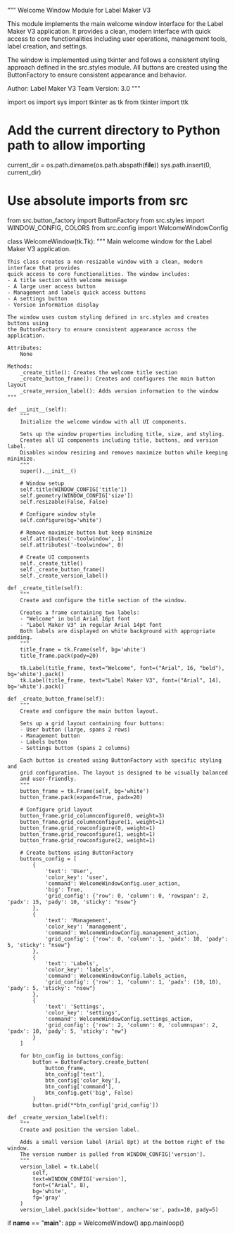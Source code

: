 """
Welcome Window Module for Label Maker V3

This module implements the main welcome window interface for the Label Maker V3 application.
It provides a clean, modern interface with quick access to core functionalities including
user operations, management tools, label creation, and settings.

The window is implemented using tkinter and follows a consistent styling approach defined
in the src.styles module. All buttons are created using the ButtonFactory to ensure
consistent appearance and behavior.

Author: Label Maker V3 Team
Version: 3.0
"""

import os
import sys
import tkinter as tk
from tkinter import ttk

# Add the current directory to Python path to allow importing
current_dir = os.path.dirname(os.path.abspath(__file__))
sys.path.insert(0, current_dir)

# Use absolute imports from src
from src.button_factory import ButtonFactory
from src.styles import WINDOW_CONFIG, COLORS
from src.config import WelcomeWindowConfig

class WelcomeWindow(tk.Tk):
    """
    Main welcome window for the Label Maker V3 application.

    This class creates a non-resizable window with a clean, modern interface that provides
    quick access to core functionalities. The window includes:
    - A title section with welcome message
    - A large user access button
    - Management and labels quick access buttons
    - A settings button
    - Version information display

    The window uses custom styling defined in src.styles and creates buttons using
    the ButtonFactory to ensure consistent appearance across the application.

    Attributes:
        None

    Methods:
        _create_title(): Creates the welcome title section
        _create_button_frame(): Creates and configures the main button layout
        _create_version_label(): Adds version information to the window
    """

    def __init__(self):
        """
        Initialize the welcome window with all UI components.

        Sets up the window properties including title, size, and styling.
        Creates all UI components including title, buttons, and version label.
        Disables window resizing and removes maximize button while keeping minimize.
        """
        super().__init__()

        # Window setup
        self.title(WINDOW_CONFIG['title'])
        self.geometry(WINDOW_CONFIG['size'])
        self.resizable(False, False)

        # Configure window style
        self.configure(bg='white')

        # Remove maximize button but keep minimize
        self.attributes('-toolwindow', 1)
        self.attributes('-toolwindow', 0)

        # Create UI components
        self._create_title()
        self._create_button_frame()
        self._create_version_label()

    def _create_title(self):
        """
        Create and configure the title section of the window.

        Creates a frame containing two labels:
        - "Welcome" in bold Arial 16pt font
        - "Label Maker V3" in regular Arial 14pt font
        Both labels are displayed on white background with appropriate padding.
        """
        title_frame = tk.Frame(self, bg='white')
        title_frame.pack(pady=20)

        tk.Label(title_frame, text="Welcome", font=("Arial", 16, "bold"), bg='white').pack()
        tk.Label(title_frame, text="Label Maker V3", font=("Arial", 14), bg='white').pack()

    def _create_button_frame(self):
        """
        Create and configure the main button layout.

        Sets up a grid layout containing four buttons:
        - User button (large, spans 2 rows)
        - Management button
        - Labels button
        - Settings button (spans 2 columns)

        Each button is created using ButtonFactory with specific styling and
        grid configuration. The layout is designed to be visually balanced
        and user-friendly.
        """
        button_frame = tk.Frame(self, bg='white')
        button_frame.pack(expand=True, padx=20)

        # Configure grid layout
        button_frame.grid_columnconfigure(0, weight=3)
        button_frame.grid_columnconfigure(1, weight=1)
        button_frame.grid_rowconfigure(0, weight=1)
        button_frame.grid_rowconfigure(1, weight=1)
        button_frame.grid_rowconfigure(2, weight=1)

        # Create buttons using ButtonFactory
        buttons_config = [
            {
                'text': 'User',
                'color_key': 'user',
                'command': WelcomeWindowConfig.user_action,
                'big': True,
                'grid_config': {'row': 0, 'column': 0, 'rowspan': 2, 'padx': 15, 'pady': 10, 'sticky': "nsew"}
            },
            {
                'text': 'Management',
                'color_key': 'management',
                'command': WelcomeWindowConfig.management_action,
                'grid_config': {'row': 0, 'column': 1, 'padx': 10, 'pady': 5, 'sticky': "nsew"}
            },
            {
                'text': 'Labels',
                'color_key': 'labels',
                'command': WelcomeWindowConfig.labels_action,
                'grid_config': {'row': 1, 'column': 1, 'padx': (10, 10), 'pady': 5, 'sticky': "nsew"}
            },
            {
                'text': 'Settings',
                'color_key': 'settings',
                'command': WelcomeWindowConfig.settings_action,
                'grid_config': {'row': 2, 'column': 0, 'columnspan': 2, 'padx': 10, 'pady': 5, 'sticky': "ew"}
            }
        ]

        for btn_config in buttons_config:
            button = ButtonFactory.create_button(
                button_frame,
                btn_config['text'],
                btn_config['color_key'],
                btn_config['command'],
                btn_config.get('big', False)
            )
            button.grid(**btn_config['grid_config'])

    def _create_version_label(self):
        """
        Create and position the version label.

        Adds a small version label (Arial 8pt) at the bottom right of the window.
        The version number is pulled from WINDOW_CONFIG['version'].
        """
        version_label = tk.Label(
            self,
            text=WINDOW_CONFIG['version'],
            font=("Arial", 8),
            bg='white',
            fg='gray'
        )
        version_label.pack(side='bottom', anchor='se', padx=10, pady=5)

if __name__ == "__main__":
    app = WelcomeWindow()
    app.mainloop()
